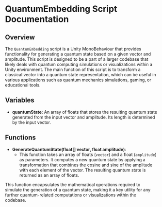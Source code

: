 # QuantumEmbedding Script Documentation

## Overview
The `QuantumEmbedding` script is a Unity MonoBehaviour that provides functionality for generating a quantum state based on a given vector and amplitude. This script is designed to be a part of a larger codebase that likely deals with quantum computing simulations or visualizations within a Unity environment. The main function of this script is to transform a classical vector into a quantum state representation, which can be useful in various applications such as quantum mechanics simulations, gaming, or educational tools.

## Variables
- **quantumState**: An array of floats that stores the resulting quantum state generated from the input vector and amplitude. Its length is determined by the input vector.

## Functions
- **GenerateQuantumState(float[] vector, float amplitude)**: 
  - This function takes an array of floats (`vector`) and a float (`amplitude`) as parameters. It computes a new quantum state by applying a transformation that combines the cosine and sine of the amplitude with each element of the vector. The resulting quantum state is returned as an array of floats. 

This function encapsulates the mathematical operations required to simulate the generation of a quantum state, making it a key utility for any further quantum-related computations or visualizations within the codebase.